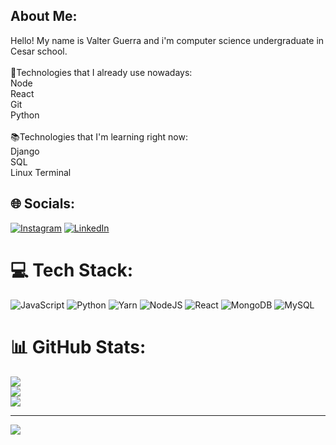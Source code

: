 ## About Me:
Hello! My name is Valter Guerra and i'm computer science undergraduate in Cesar school.<br><br>🔧Technologies that I already use nowadays:<br>Node<br>React <br>Git<br>Python<br><br>📚Technologies that I'm learning right now:<br>Django<br>SQL<br>Linux Terminal


## 🌐 Socials:
[![Instagram](https://img.shields.io/badge/Instagram-%23E4405F.svg?logo=Instagram&logoColor=white)](https://instagram.com/netooguerra) [![LinkedIn](https://img.shields.io/badge/LinkedIn-%230077B5.svg?logo=linkedin&logoColor=white)](https://linkedin.com/in/https://www.linkedin.com/in/valter-guerra-41093b130/) 

# 💻 Tech Stack:
![JavaScript](https://img.shields.io/badge/javascript-%23323330.svg?style=for-the-badge&logo=javascript&logoColor=%23F7DF1E) ![Python](https://img.shields.io/badge/python-3670A0?style=for-the-badge&logo=python&logoColor=ffdd54) ![Yarn](https://img.shields.io/badge/yarn-%232C8EBB.svg?style=for-the-badge&logo=yarn&logoColor=white) ![NodeJS](https://img.shields.io/badge/node.js-6DA55F?style=for-the-badge&logo=node.js&logoColor=white) ![React](https://img.shields.io/badge/react-%2320232a.svg?style=for-the-badge&logo=react&logoColor=%2361DAFB) ![MongoDB](https://img.shields.io/badge/MongoDB-%234ea94b.svg?style=for-the-badge&logo=mongodb&logoColor=white) ![MySQL](https://img.shields.io/badge/mysql-%2300f.svg?style=for-the-badge&logo=mysql&logoColor=white)
# 📊 GitHub Stats:
![](https://github-readme-stats.vercel.app/api?username=netoguerradev&theme=dark&hide_border=true&include_all_commits=false&count_private=false)<br/>
![](https://github-readme-streak-stats.herokuapp.com/?user=netoguerradev&theme=dark&hide_border=true)<br/>
![](https://github-readme-stats.vercel.app/api/top-langs/?username=netoguerradev&theme=dark&hide_border=true&include_all_commits=false&count_private=false&layout=compact)

---
[![](https://visitcount.itsvg.in/api?id=netoguerradev&icon=0&color=0)](https://visitcount.itsvg.in)

<!-- Proudly created with GPRM ( https://gprm.itsvg.in ) -->
